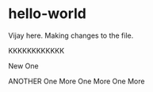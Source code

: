 # hello-world

Vijay here. Making changes to the file. 

KKKKKKKKKKKK

New One

ANOTHER
 One More
 One More
 One More

